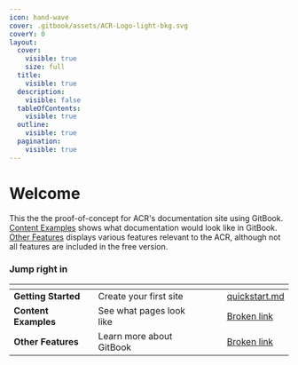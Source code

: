 ```yaml
---
icon: hand-wave
cover: .gitbook/assets/ACR-Logo-light-bkg.svg
coverY: 0
layout:
  cover:
    visible: true
    size: full
  title:
    visible: true
  description:
    visible: false
  tableOfContents:
    visible: true
  outline:
    visible: true
  pagination:
    visible: true
---
```


# Welcome

This the the proof-of-concept for ACR's documentation site using GitBook. [Content Examples](broken-reference) shows what documentation would look like in GitBook. [Other Features](broken-reference) displays various features relevant to the ACR, although not all features are included in the free version.

### Jump right in

<table data-view="cards"><thead><tr><th></th><th></th><th data-hidden data-card-cover data-type="files"></th><th data-hidden></th><th data-hidden data-card-target data-type="content-ref"></th></tr></thead><tbody><tr><td><strong>Getting Started</strong></td><td>Create your first site</td><td></td><td></td><td><a href="getting-started/quickstart.md">quickstart.md</a></td></tr><tr><td><strong>Content Examples</strong></td><td>See what pages look like</td><td></td><td></td><td><a href="broken-reference">Broken link</a></td></tr><tr><td><strong>Other Features</strong></td><td>Learn more about GitBook</td><td></td><td></td><td><a href="broken-reference">Broken link</a></td></tr></tbody></table>
